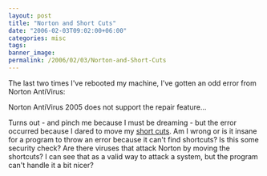 ```yaml
---
layout: post
title: "Norton and Short Cuts"
date: "2006-02-03T09:02:00+06:00"
categories: misc 
tags: 
banner_image: 
permalink: /2006/02/03/Norton-and-Short-Cuts
---
```


The last two times I've rebooted my machine, I've gotten an odd error from Norton AntiVirus:

Norton AntiVirus 2005 does not support the repair feature...

Turns out - and pinch me because I must be dreaming - but the error occurred because I dared to move my <a href="http://service1.symantec.com/SUPPORT/nav.nsf/docid/2004090712504306?OpenDocument&ExpandSection=1&Src=hot#_Section1">short cuts</a>. Am I wrong or is it insane for a program to throw an error because it can't find shortcuts? Is this some security check? Are there viruses that attack Norton by moving the shortcuts? I can see that as a valid way to attack a system, but the program can't handle it a bit nicer?